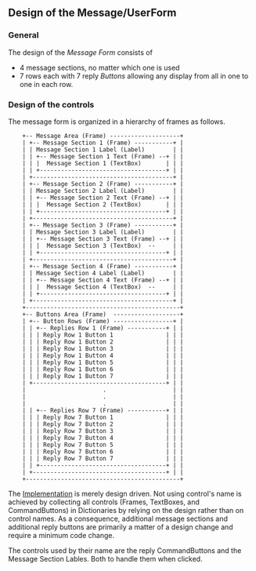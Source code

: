 ## Design of the Message/UserForm

### General

The design of the _Message Form_ consists of
- 4 message sections, no matter which one is used
- 7 rows each with 7 reply _Buttons_ allowing any display from all in one to one in each row.

### Design of the controls

The message form is organized in a hierarchy of frames as follows.
````
    +-- Message Area (Frame) --------------------+
    | +-- Message Section 1 (Frame) -----------+ |
    | | Message Section 1 Label (Label)        | |
    | | +-- Message Section 1 Text (Frame) --+ | |
    | | |  Message Section 1 (TextBox)       | | |
    | | +------------------------------------+ | |
    | +----------------------------------------+ |
    | +-- Message Section 2 (Frame) -----------+ |
    | | Message Section 2 Label (Label)        | |
    | | +-- Message Section 2 Text (Frame) --+ | |
    | | |  Message Section 2 (TextBox)       | | |
    | | +------------------------------------+ | |
    | +----------------------------------------+ |
    | +-- Message Section 3 (Frame) -----------+ |
    | | Message Section 3 Label (Label)        | |
    | | +-- Message Section 3 Text (Frame) --+ | |
    | | |  Message Section 3 (TextBox)  --     | |
    | | +------------------------------------+ | |
    | +----------------------------------------+ |
    | +-- Message Section 4 (Frame) -----------+ |
    | | Message Section 4 Label (Label)        | |
    | | +-- Message Section 4 Text (Frame) --+ | |
    | | |  Message Section 4 (TextBox)  --     | |
    | | +------------------------------------+ | |
    | +----------------------------------------+ |
    +--------------------------------------------+
    +-- Buttons Area (Frame)  -------------------+
    | +-- Button Rows (Frame) -----------------+ |
    | | +-- Replies Row 1 (Frame) -----------+ | |
    | | | Reply Row 1 Button 1               | | |
    | | | Reply Row 1 Button 2               | | |
    | | | Reply Row 1 Button 3               | | |
    | | | Reply Row 1 Button 4               | | |
    | | | Reply Row 1 Button 5               | | |
    | | | Reply Row 1 Button 6               | | |
    | | | Reply Row 1 Button 7               | | |
    | +--------------------------------------+ | |
    |                      .                   | |
    |                      .                   | |
    |                      .                   | |
    | | +-- Replies Row 7 (Frame) -----------+ | |
    | | | Reply Row 7 Button 1               | | |
    | | | Reply Row 7 Button 2               | | |
    | | | Reply Row 7 Button 3               | | |
    | | | Reply Row 7 Button 4               | | |
    | | | Reply Row 7 Button 5               | | |
    | | | Reply Row 7 Button 6               | | |
    | | | Reply Row 7 Button 7               | | |
    | | +------------------------------------+ | |
    | +--------------------------------------+ | |
    +--------------------------------------------+
````    
The [Implementation](#Implementation.md) is merely design driven. Not using control's name is achieved by collecting all controls (Frames, TextBoxes, and CommandButtons) in Dictionaries by relying on the design rather than on control names. As a consequence, additional message sections and additional reply buttons are primarily a matter of a design change and require a minimum code change.

The controls used by their name are the reply CommandButtons and the Message Section Lables. Both to handle them when clicked.